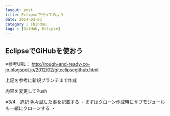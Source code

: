 ```yaml
---
layout: post
title: Eclipseで行ってみよう
date: 2014-03-03
category : shindou
tags : [GitHub, Eclipse]
---
```


## EclipseでGiHubを使おう

※参考URL：
http://rough-and-ready-co-jp.blogspot.jp/2012/02/giteclipsegithub.html

上記を参考に新規ブランチまで作成

内容を変更してPush

※3/4　追記
色々試した事を記載する
・まずはクローン作成時にサブモジュールも一緒にクローンする
・